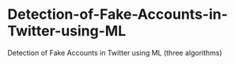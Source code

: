 # Detection-of-Fake-Accounts-in-Twitter-using-ML
Detection of Fake Accounts in Twitter using ML (three algorithms)
